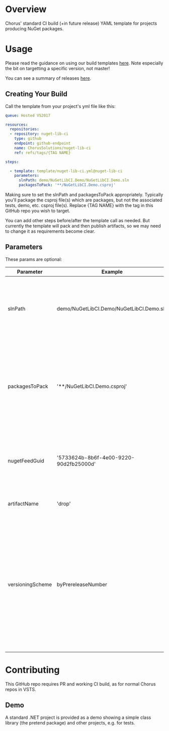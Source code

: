 # Overview
Chorus' standard CI build (+in future release) YAML template for projects producing NuGet packages.

# Usage
Please read the guidance on using our build templates [here](https://github.com/ChorusSolutions/chorus-yaml-ci).
Note especially the bit on targetting a specific version, not master!

You can see a summary of releases [here](releases.md).

## Creating Your Build
Call the template from your project's yml file like this:

```yaml
queue: Hosted VS2017

resources:
  repositories:
  - repository: nuget-lib-ci
    type: github
    endpoint: github-endpoint
    name: ChorusSolutions/nuget-lib-ci
    ref: refs/tags/{TAG NAME}

steps:

  - template: template/nuget-lib-ci.yml@nuget-lib-ci
    parameters:
      slnPath: demo/NuGetLibCI.Demo/NuGetLibCI.Demo.sln
      packagesToPack: '**/NuGetLibCI.Demo.csproj'
```

Making sure to set the slnPath and packagesToPack appropriately.
Typically you'll package the csproj file(s) which are packages, but not the associated tests, demo, etc. csproj file(s).
Replace {TAG NAME} with the tag in this GitHub repo you wish to target.

You can add other steps before/after the template call as needed.
But currently the template will pack and then publish artifacts, so we may need to change it as requirements become clear.

## Parameters
These params are optional:

| Parameter | Example | Description |
| --------- | ------- | ----------- |
| slnPath   | demo/NuGetLibCI.Demo/NuGetLibCI.Demo.sln | (Required) The path to the solution. Can use standard VSTS wildcards e.g. **\\*.sln |
| packagesToPack | '**/NuGetLibCI.Demo.csproj' | (Required) path(s) to packages to pack (either nuspec or csproj). Can have multiple and can use standard VSTS wildcards |
| nugetFeedGuid | '5733624b-8b6f-4e00-9220-90d2fb25000d' | (Optional) Guid (or name) of the VSTS NuGet feed to pull from. Defaults to the Chorus feed |
| artifactName | 'drop' | (Optional) Name of the artifact to create |
| versioningScheme | byPrereleaseNumber | (Optional) versioning scheme to use. Defaults to '', which uses assembly version number. VSTS names for these options are a bit weird, so best to use the UI and view yaml to get what you need! |


# Contributing
This GitHub repo requires PR and working CI build, as for normal Chorus repos in VSTS.

## Demo
A standard .NET project is provided as a demo showing a simple class library (the pretend package) and other projects, e.g. for tests.